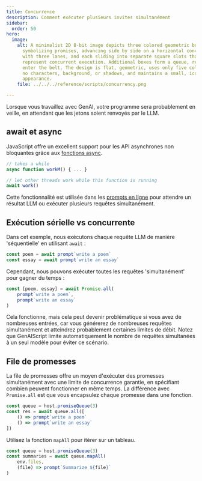 ```yaml
---
title: Concurrence
description: Comment exécuter plusieurs invites simultanément
sidebar:
  order: 50
hero:
  image:
    alt: A minimalist 2D 8-bit image depicts three colored geometric boxes,
      symbolizing promises, advancing side by side on a horizontal conveyor belt
      with three lanes, and each sliding into separate square slots that
      represent concurrent execution. Additional boxes form a queue, ready to
      enter the belt. The design is flat, geometric, uses only five colors, has
      no characters, background, or shadows, and maintains a small, iconic
      appearance.
    file: ../../../reference/scripts/concurrency.png

---
```


Lorsque vous travaillez avec GenAI, votre programme sera probablement en veille, en attendant que les jetons soient renvoyés par le LLM.

## await et async

JavaScript offre un excellent support pour les API asynchrones non bloquantes grâce aux [fonctions async](https://developer.mozilla.org/en-US/docs/Web/JavaScript/Reference/Statements/async_function).

```js
// takes a while
async function workM() { ... }

// let other threads work while this function is running
await work()
```

Cette fonctionnalité est utilisée dans les [prompts en ligne](../../../reference/reference/scripts/inline-prompts/) pour attendre un résultat LLM ou exécuter plusieurs requêtes simultanément.

## Exécution sérielle vs concurrente

Dans cet exemple, nous exécutons chaque requête LLM de manière 'séquentielle' en utilisant `await` :

```js
const poem = await prompt`write a poem`
const essay = await prompt`write an essay`
```

Cependant, nous pouvons exécuter toutes les requêtes 'simultanément' pour gagner du temps :

```js
const [poem, essay] = await Promise.all(
    prompt`write a poem`,
    prompt`write an essay`
)
```

Cela fonctionne, mais cela peut devenir problématique si vous avez de nombreuses entrées, car vous générerez de nombreuses requêtes simultanément et atteindrez probablement certaines limites de débit.
Notez que GenAIScript limite automatiquement le nombre de requêtes simultanées à un seul modèle pour éviter ce scénario.

## File de promesses

La file de promesses offre un moyen d'exécuter des promesses simultanément avec une limite de concurrence garantie, en spécifiant combien peuvent fonctionner en même temps.
La différence avec `Promise.all` est que vous encapsulez chaque promesse dans une fonction.

```js
const queue = host.promiseQueue(3)
const res = await queue.all([
    () => prompt`write a poem`
    () => prompt`write an essay`
])
```

Utilisez la fonction `mapAll` pour itérer sur un tableau.

```js
const queue = host.promiseQueue(3)
const summaries = await queue.mapAll(
    env.files,
    (file) => prompt`Summarize ${file}`
)
```
